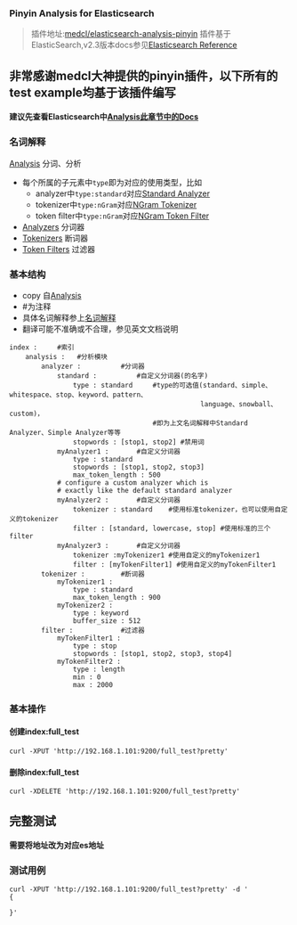 
### Pinyin Analysis for Elasticsearch

> 插件地址:[medcl/elasticsearch-analysis-pinyin](https://github.com/medcl/elasticsearch-analysis-pinyin)
> 插件基于ElasticSearch,v2.3版本docs参见[Elasticsearch Reference](https://www.elastic.co/guide/en/elasticsearch/reference/current/index.html)

## 非常感谢medcl大神提供的pinyin插件，以下所有的test example均基于该插件编写

#### 建议先查看Elasticsearch中[Analysis此章节中的Docs](https://www.elastic.co/guide/en/elasticsearch/reference/current/analysis.html)

### 名词解释
[Analysis](https://www.elastic.co/guide/en/elasticsearch/reference/current/analysis.html)          分词、分析
* 每个所属的子元素中`type`即为对应的使用类型，比如
	* analyzer中`type:standard`对应[Standard Analyzer](https://www.elastic.co/guide/en/elasticsearch/reference/current/analysis-standard-analyzer.html) 
	* tokenizer中`type:nGram`对应[NGram Tokenizer](https://www.elastic.co/guide/en/elasticsearch/reference/current/analysis-ngram-tokenizer.html)
	* token filter中`type:nGram`对应[NGram Token Filter](https://www.elastic.co/guide/en/elasticsearch/reference/current/analysis-ngram-tokenfilter.html)
* [Analyzers](https://www.elastic.co/guide/en/elasticsearch/reference/current/analysis-analyzers.html)			分词器
* [Tokenizers](https://www.elastic.co/guide/en/elasticsearch/reference/current/analysis-tokenizers.html)        断词器
* [Token Filters](https://www.elastic.co/guide/en/elasticsearch/reference/current/analysis-tokenfilters.html) 过滤器

### 基本结构
* copy 自[Analysis](https://www.elastic.co/guide/en/elasticsearch/reference/current/analysis.html#analysis)
* #为注释
* 具体名词解释参上[名词解释](#名词解释)
* 翻译可能不准确或不合理，参见英文文档说明

```
index :		#索引
	analysis :   #分析模块
        analyzer :			#分词器
            standard :			#自定义分词器(的名字)
                type : standard		#type的可选值(standard、simple、whitespace、stop、keyword、pattern、
												language、snowball、custom)，
									#即为上文名词解释中Standard Analyzer、Simple Analyzer等等
                stopwords : [stop1, stop2] #禁用词
            myAnalyzer1 :		#自定义分词器
                type : standard
                stopwords : [stop1, stop2, stop3]
                max_token_length : 500
            # configure a custom analyzer which is
            # exactly like the default standard analyzer
            myAnalyzer2 :		#自定义分词器
                tokenizer : standard	#使用标准tokenizer，也可以使用自定义的tokenizer
                filter : [standard, lowercase, stop] #使用标准的三个filter
			myAnalyzer3 :		#自定义分词器
				tokenizer :myTokenizer1 #使用自定义的myTokenizer1
				filter : [myTokenFilter1] #使用自定义的myTokenFilter1
        tokenizer :			#断词器
            myTokenizer1 :
                type : standard
                max_token_length : 900
            myTokenizer2 :
                type : keyword
                buffer_size : 512
        filter :			#过滤器
            myTokenFilter1 :
                type : stop
                stopwords : [stop1, stop2, stop3, stop4]
            myTokenFilter2 :
                type : length
                min : 0
                max : 2000
```

### 基本操作

#### 创建index:full_test

```
curl -XPUT 'http://192.168.1.101:9200/full_test?pretty'
```
#### 删除index:full_test

```
curl -XDELETE 'http://192.168.1.101:9200/full_test?pretty'
```
## 完整测试

#### 需要将地址改为对应es地址
### 测试用例

```
curl -XPUT 'http://192.168.1.101:9200/full_test?pretty' -d '
{

}'
```